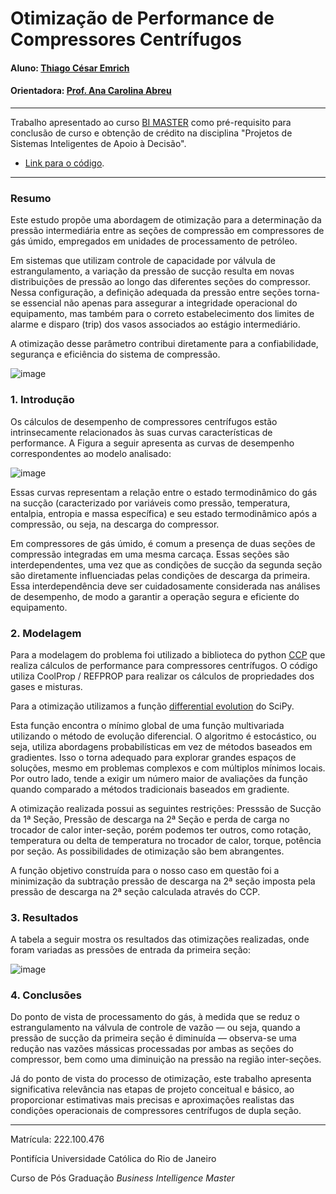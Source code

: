 <!-- antes de enviar a versão final, solicitamos que todos os comentários, colocados para orientação ao aluno, sejam removidos do arquivo -->
# Otimização de Performance de Compressores Centrífugos

#### Aluno: [Thiago César Emrich](https://github.com/thiagoemrich00)
#### Orientadora: [Prof. Ana Carolina Abreu](https://github.com/acarolina1612?tab=overview&from=2024-12-01&to=2024-12-31)
<!-- Co-orientador(/a/es/as): [Nome Sobrenome](https://github.com/link_do_github). <!-- caso não aplicável, remover esta linha -->

---

Trabalho apresentado ao curso [BI MASTER](https://ica.puc-rio.ai/bi-master) como pré-requisito para conclusão de curso e obtenção de crédito na disciplina "Projetos de Sistemas Inteligentes de Apoio à Decisão".

<!-- para os links a seguir, caso os arquivos estejam no mesmo repositório que este README, não há necessidade de incluir o link completo: basta incluir o nome do arquivo, com extensão, que o GitHub completa o link corretamente -->
- [Link para o código](https://github.com/thiagoemrich00/bi-master-final-project/blob/main/otimizacao_pressao_intersecao.ipynb). <!-- caso não aplicável, remover esta linha -->


---

### Resumo

Este estudo propõe uma abordagem de otimização para a determinação da pressão intermediária entre as seções de compressão em compressores de gás úmido, empregados em unidades de processamento de petróleo.

Em sistemas que utilizam controle de capacidade por válvula de estrangulamento, a variação da pressão de sucção resulta em novas distribuições de pressão ao longo das diferentes seções do compressor. Nessa configuração, a definição adequada da pressão entre seções torna-se essencial não apenas para assegurar a integridade operacional do equipamento, mas também para o correto estabelecimento dos limites de alarme e disparo (trip) dos vasos associados ao estágio intermediário.

A otimização desse parâmetro contribui diretamente para a confiabilidade, segurança e eficiência do sistema de compressão.

![image](https://github.com/user-attachments/assets/3efad77c-f34a-4bfb-a0fd-89f99d91a229)


### 1. Introdução

Os cálculos de desempenho de compressores centrífugos estão intrinsecamente relacionados às suas curvas características de performance. A Figura a seguir apresenta as curvas de desempenho correspondentes ao modelo analisado:

![image](https://github.com/user-attachments/assets/4bc51195-e6b7-4c40-bae4-b963c0e39351)

Essas curvas representam a relação entre o estado termodinâmico do gás na sucção (caracterizado por variáveis como pressão, temperatura, entalpia, entropia e massa específica) e seu estado termodinâmico após a compressão, ou seja, na descarga do compressor.

Em compressores de gás úmido, é comum a presença de duas seções de compressão integradas em uma mesma carcaça. Essas seções são interdependentes, uma vez que as condições de sucção da segunda seção são diretamente influenciadas pelas condições de descarga da primeira. Essa interdependência deve ser cuidadosamente considerada nas análises de desempenho, de modo a garantir a operação segura e eficiente do equipamento.

### 2. Modelagem

Para a modelagem do problema foi utilizado a biblioteca do python [CCP](https://ccp-centrifugal-compressor-performance.readthedocs.io/en/latest/index.html)  que realiza cálculos de performance para compressores centrífugos. O código utiliza CoolProp / REFPROP para realizar os cálculos de propriedades dos gases e misturas.

Para a otimização utilizamos a função [differential evolution](https://docs.scipy.org/doc/scipy/reference/generated/scipy.optimize.differential_evolution.html) do SciPy.

Esta função encontra o mínimo global de uma função multivariada utilizando o método de evolução diferencial. O algoritmo é estocástico, ou seja, utiliza abordagens probabilísticas em vez de métodos baseados em gradientes. Isso o torna adequado para explorar grandes espaços de soluções, mesmo em problemas complexos e com múltiplos mínimos locais. Por outro lado, tende a exigir um número maior de avaliações da função quando comparado a métodos tradicionais baseados em gradiente.

A otimização realizada possui as seguintes restrições: Presssão de Sucção da 1ª Seção, Pressão de descarga na 2ª Seção e perda de carga no trocador de calor inter-seção, porém podemos ter outros, como rotação, temperatura ou delta de temperatura no trocador de calor, torque, potência por seção. As possibilidades de otimização são bem abrangentes.

A função objetivo construída para o nosso caso em questão foi a minimização da subtração pressão de descarga na 2ª seção imposta pela pressão de descarga na 2ª seção calculada através do CCP.

### 3. Resultados

A tabela a seguir mostra os resultados das otimizações realizadas, onde foram variadas as pressões de entrada da primeira seção:

![image](https://github.com/user-attachments/assets/e0c53baa-6dea-483f-a4f8-7dfd012b86ac)


### 4. Conclusões

Do ponto de vista de processamento do gás, à medida que se reduz o estrangulamento na válvula de controle de vazão — ou seja, quando a pressão de sucção da primeira seção é diminuída — observa-se uma redução nas vazões mássicas processadas por ambas as seções do compressor, bem como uma diminuição na pressão na região inter-seções.

Já do ponto de vista do processo de otimização, este trabalho apresenta significativa relevância nas etapas de projeto conceitual e básico, ao proporcionar estimativas mais precisas e aproximações realistas das condições operacionais de compressores centrífugos de dupla seção.

---

Matrícula: 222.100.476

Pontifícia Universidade Católica do Rio de Janeiro

Curso de Pós Graduação *Business Intelligence Master*
